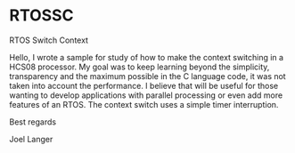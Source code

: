 # RTOSSC
RTOS Switch Context

Hello, I wrote a sample for study of how to make the context switching in a HCS08 processor. My goal was to keep learning beyond the simplicity, transparency and the maximum possible in the C language code, it was not taken into account the performance. I believe that will be useful for those wanting to develop applications with parallel processing or even add more features of an RTOS. The context switch uses a simple timer interruption.

Best regards

Joel Langer
